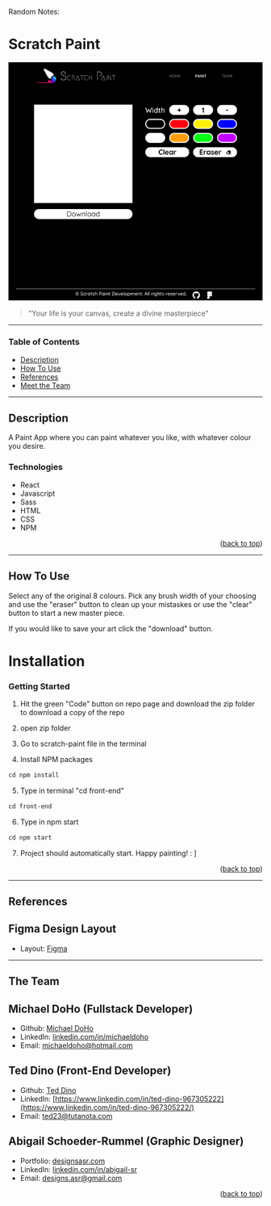 Random Notes:

# Scratch Paint

![Project Image](https://github.com/Mike2081/scratch-paint/blob/master/img/desktop-layout.jpg)

> "Your life is your canvas, create a divine masterpiece"

---

### Table of Contents

- [Description](#description)
- [How To Use](#how-to-use)
- [References](#references)
- [Meet the Team](#author-info)

---

## Description

A Paint App where you can paint whatever you like, with whatever colour you
desire.

### Technologies

- React
- Javascript
- Sass
- HTML
- CSS
- NPM

<p align="right">(<a href="#top">back to top</a>)</p>

---

## How To Use

Select any of the original 8 colours. Pick any brush width of your choosing and
use the "eraser" button to clean up your mistaskes or use the "clear" button to
start a new master piece.

If you would like to save your art click the "download" button.

# Installation

### Getting Started

1. Hit the green "Code" button on repo page and download the zip folder to
   download a copy of the repo

2. open zip folder

3. Go to scratch-paint file in the terminal

4. Install NPM packages

```html
cd npm install
```

5. Type in terminal "cd front-end"

```html
cd front-end
```

6. Type in npm start

```html
cd npm start
```

7. Project should automatically start. Happy painting! : ]

<p align="right">(<a href="#top">back to top</a>)</p>

---

## References

## Figma Design Layout

- Layout:
  [Figma](https://www.figma.com/file/2addoOozsjdlIPIuFgsrst/Hackathon?node-id=0%)

---

## The Team

## Michael DoHo (Fullstack Developer)

- Github: [Michael DoHo](https://github.com/Mike2081)
- LinkedIn:
  [linkedin.com/in/michaeldoho](https://www.linkedin.com/in/michaeldoho/)
- Email: [michaeldoho@hotmail.com](michaeldoho@hotmail.com)

## Ted Dino (Front-End Developer)

- Github: [Ted Dino](https://github.com/ted-dino)
- LinkedIn:
  [https://www.linkedin.com/in/ted-dino-967305222](https://www.linkedin.com/in/ted-dino-967305222/)
- Email: [ted23@tutanota.com](ted23@tutanota.com)

## Abigail Schoeder-Rummel (Graphic Designer)

- Portfolio: [designsasr.com](https://designsasr.com/)
- LinkedIn:
  [linkedin.com/in/abigail-sr](https://www.linkedin.com/in/abigail-sr/)
- Email: [designs.asr@gmail.com](designs.asr@gmail.com)
<p align="right">(<a href="#top">back to top</a>)</p>
